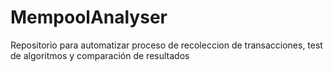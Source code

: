 # MempoolAnalyser
Repositorio para automatizar proceso de recoleccion de transacciones, test de algoritmos y comparación de resultados

